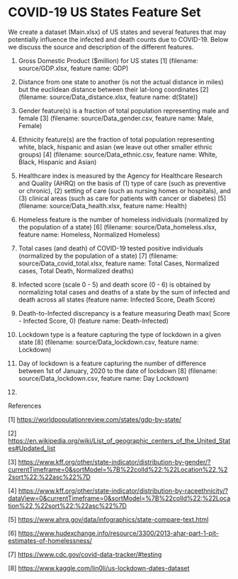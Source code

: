 # COVID-19 US States Feature Set
We create a dataset (Main.xlsx) of US states and several features that may potentially influence the infected and death counts due to COVID-19. Below we discuss the source and description of the different features.

1. Gross Domestic Product ($million) for US states [1] (filename: source/GDP.xlsx, feature name: GDP)

2. Distance from one state to another (is not the actual distance in miles) but the euclidean distance between their lat-long coordinates [2] (filename: source/Data_distance.xlsx, feature name: d(State))

3. Gender feature(s) is a fraction of total population representing male and female [3] (filename: source/Data_gender.csv, feature name: Male, Female)

4. Ethnicity feature(s) are the fraction of total population representing white, black, hispanic and asian (we leave out other smaller ethnic groups) [4] (filename: source/Data_ethnic.csv, feature name: White, Black, Hispanic and Asian)

5. Healthcare index is measured by the Agency for Healthcare Research and Quality (AHRQ) on the basis of (1) type of care (such as preventive or chronic), (2) setting of care (such as nursing homes or hospitals), and (3) clinical areas (such as care for patients with cancer or diabetes) [5] (filename: source/Data_health.xlsx, feature name: Health)

6. Homeless feature is the number of homeless individuals (normalized by the population of a state) [6] (filename: source/Data_homeless.xlsx, feature name: Homeless, Normalized Homeless)

7. Total cases (and death) of COVID-19 tested positive individuals (normalized by the population of a state) [7] (filename: source/Data_covid_total.xlsx, feature name: Total Cases, Normalized cases, Total Death, Normalized deaths) 

8. Infected score (scale 0 - 5) and death score (0 - 6) is obtained by normalizing total cases and deaths of a state by the sum of infected and death across all states (feature name: Infected Score, Death Score)

9. Death-to-Infected discrepancy is a feature measuring Death max( Score - Infected Score, 0) (feature name: Death-Infected)

10. Lockdown type is a feature capturing the type of lockdown in a given state [8] (filename: source/Data_lockdown.csv, feature name: Lockdown)

11. Day of lockdown is a feature capturing the number of difference between 1st of January, 2020 to the date of lockdown [8] (filename: source/Data_lockdown.csv, feature name: Day Lockdown)

12. 


References

[1] https://worldpopulationreview.com/states/gdp-by-state/

[2] https://en.wikipedia.org/wiki/List_of_geographic_centers_of_the_United_States#Updated_list

[3] https://www.kff.org/other/state-indicator/distribution-by-gender/?currentTimeframe=0&sortModel=%7B%22colId%22:%22Location%22,%22sort%22:%22asc%22%7D

[4] https://www.kff.org/other/state-indicator/distribution-by-raceethnicity/?dataView=0&currentTimeframe=0&sortModel=%7B%22colId%22:%22Location%22,%22sort%22:%22asc%22%7D

[5] https://www.ahrq.gov/data/infographics/state-compare-text.html

[6] https://www.hudexchange.info/resource/3300/2013-ahar-part-1-pit-estimates-of-homelessness/

[7] https://www.cdc.gov/covid-data-tracker/#testing

[8] https://www.kaggle.com/lin0li/us-lockdown-dates-dataset

